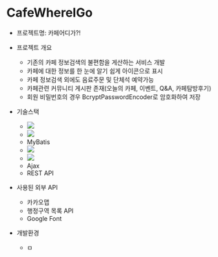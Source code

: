 # CafeWhereIGo
* 프로젝트명: 카페어디가?!
* 프로젝트 개요
  - 기존의 카페 정보검색의 불편함을 게산하는 서비스 개발
  - 카페에 대한 정보를 한 눈에 알기 쉽게 아이콘으로 표시
  - 카페 정보검색 외에도 음료주문 및 단체석 예약가능
  - 카페관련 커뮤니티 게시판 존재(오늘의 카페, 이벤트, Q&A, 카페탐방후기)
  - 회원 비밀번호의 경우 BcryptPasswordEncoder로 암호화하여 저장
 
* 기술스택
  - <img src="https://img.shields.io/badge/Spring-6DB33F?style=flat-square&logo=Spring&logoColor=white"/>
  - <img src="https://img.shields.io/badge/MySQL-4479A1?style=flat-square&logo=MySQL&logoColor=white"/>
  - MyBatis
  - <img src="https://img.shields.io/badge/JavaScript-F7DF1E?style=flat-square&logo=JavaScript&logoColor=white"/>
  - <img src="https://img.shields.io/badge/jQuery-0769AD?style=flat-square&logo=jQuery&logoColor=white"/>
  - Ajax
  - REST API
 
* 사용된 외부 API
  - 카카오맵
  - 행정구역 목록 API
  - Google Font

* 개발환경
  - ㅁ
